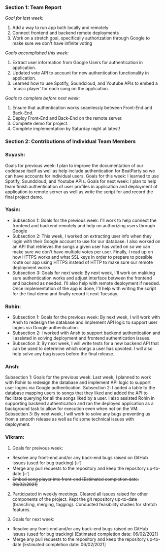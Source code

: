 ### Section 1: Team Report
*Goal for last week:*  
1. Add a way to run app both locally and remotely
2. Connect frontend and backend remote deployments
3. Work on a stretch goal, specifically authorization through Google to make sure we don't have infinite voting
  
*Goals accomplished this week:* 
1. Extract user information from Google Users for authentication in application.
2. Updated vote API to account for new authentication functionality in application.
3. Learned how to use Spotify, Soundcloud, and Youtube APIs to embed a 'music player' for each song on the application.
  
*Goals to complete before next week:*  
 1. Ensure that authentication works seamlessly between Front-End and Back-End.
 2. Deploy Front-End and Back-End on the remote server.
 3. Complete demo for project.
 4. Complete implementation by Saturday night at latest!

### Section 2: Contributions of Individual Team Members

### Suyash:
Goals for previous week: I plan to improve the documentation of our codebase itself as well as help include authentication for BeatParty so we can have accounts for individual users.
Goals for this week: I learned to use Spotify, Soundcloud, and Youtube APIs.
Goals for next week: I plan to help team finish authentication of user profiles in application and deployment of application to remote server as well as write the script for and record the final project demo.

### Yasin:
* Subsection 1: Goals for the previous week: I'll work to help connect the frontend and backend remotely and help on authorizing users through Google
* Subsection 2: This week, I worked on extracting user info when they login with their Google account to use for our database. I also worked on an API that retrieves the songs a given user has voted on so we can make sure we don't have multiple votes per user. Finally, I read up on how HTTPS works and what SSL keys in order to prepare to possible route our app using HTTPS instead of HTTP to make sure our remote deployment works
* Subsection 3: Goals for next week: By next week, I'll work on makking sure authentication works and adjust interface between the frontend and backend as needed. I'll also help with remote deployment if needed. Once implementation of the app is done, I'll help with writing the script for the final demo and finally record it next Tuesday.

### Rohin:
* Subsection 1: Goals for the previous week: By next week, I will work with Ansh to redesign the database and implement API logic to support user logins via Google authentication.
* Subsection 2: I worked with Ansh to support backend authentication and I assisted in solving deployment and frontend authentication issues.
* Subsection 3: By next week, I will write tests for a new backend API that can be used to determine which songs a user has upvoted. I will also help solve any bug issues before the final release.

### Ansh:
Subsection 1: Goals for the previous week: Last week, I planned to work with Rohin to redesign the database and implement API logic to support user logins via Google authentication.
Subsection 2: I added a table to the database mapping users to songs that they liked and added the API to facilitate querying for all the songs liked by a user. I also assisted Rohin in supporting backend authentication and ran the deployed application as a background task to allow for execution even when not on the VM.
Subsection 3: By next week, I will work to solve any bugs preventing us from a smooth release as well as fix some technical issues with deployment.

### Vikram:
1. Goals for preivous week:
- Resolve any front-end and/or any back-end bugs raised on GitHub Issues (used for bug tracking) [✅]
- Merge any pull requests to the repository and keep the repository up-to-date [✅]
- ~~Embed song player into front-end [Estimated completion date: 06/02/2021]~~
  
2. Participated in weekly meetings. Cleared all issues raised for other components of the project. Kept the git repository up-to-date (branching, merging, tagging). Conducted feasibility studies for stretch features.
  
3. Goals for next week:
- Resolve any front-end and/or any back-end bugs raised on GitHub Issues (used for bug tracking) [Estimated completion date: 06/02/2021]
- Merge any pull requests to the repository and keep the repository up-to-date [Estimated completion date: 06/02/2021]
